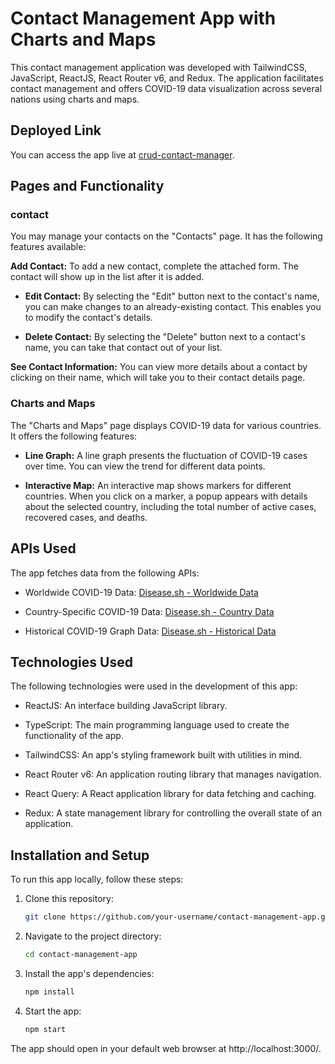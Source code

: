 # Contact Management App with Charts and Maps

This contact management application was developed with TailwindCSS, JavaScript, ReactJS, React Router v6, and Redux. The application facilitates contact management and offers COVID-19 data visualization across several nations using charts and maps.

## Deployed Link

You can access the app live at [crud-contact-manager](https://crud-contact-manager.vercel.app/).

## Pages and Functionality

### contact

You may manage your contacts on the "Contacts" page. It has the following features available:

**Add Contact:** To add a new contact, complete the attached form. The contact will show up in the list after it is added.

- **Edit Contact:** By selecting the "Edit" button next to the contact's name, you can make changes to an already-existing contact. This enables you to modify the contact's details.

- **Delete Contact:** By selecting the "Delete" button next to a contact's name, you can take that contact out of your list.

**See Contact Information:** You can view more details about a contact by clicking on their name, which will take you to their contact details page.

### Charts and Maps

The "Charts and Maps" page displays COVID-19 data for various countries. It offers the following features:

- **Line Graph:** A line graph presents the fluctuation of COVID-19 cases over time. You can view the trend for different data points.

- **Interactive Map:** An interactive map shows markers for different countries. When you click on a marker, a popup appears with details about the selected country, including the total number of active cases, recovered cases, and deaths.

## APIs Used

The app fetches data from the following APIs:

- Worldwide COVID-19 Data: [Disease.sh - Worldwide Data](https://disease.sh/v3/covid-19/all)

- Country-Specific COVID-19 Data: [Disease.sh - Country Data](https://disease.sh/v3/covid-19/countries)

- Historical COVID-19 Graph Data: [Disease.sh - Historical Data](https://disease.sh/v3/covid-19/historical/all?lastdays=all)

## Technologies Used

The following technologies were used in the development of this app:

- ReactJS: An interface building JavaScript library.

- TypeScript: The main programming language used to create the functionality of the app.

- TailwindCSS: An app's styling framework built with utilities in mind.

- React Router v6: An application routing library that manages navigation.

- React Query: A React application library for data fetching and caching.

- Redux: A state management library for controlling the overall state of an application.

## Installation and Setup

To run this app locally, follow these steps:

1. Clone this repository:

   ```bash
   git clone https://github.com/your-username/contact-management-app.git
   ```

2. Navigate to the project directory:

   ```bash
   cd contact-management-app
   ```

3. Install the app's dependencies:

   ```bash
   npm install
   ```

4. Start the app:

   ```bash
   npm start
   ```

The app should open in your default web browser at http://localhost:3000/.
